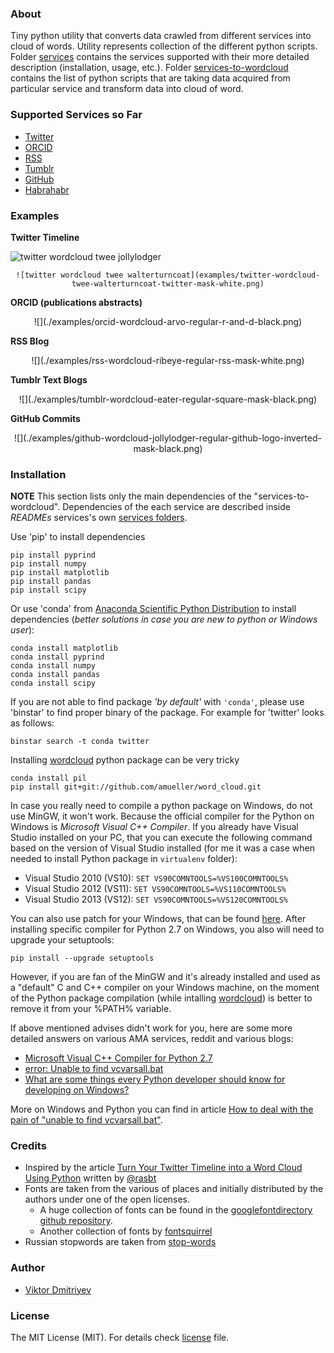 ### About

Tiny python utility that converts data crawled from different services into cloud of words. Utility represents collection of the different python scripts. Folder [services](services) contains the services supported with their more detailed description (installation, usage, etc.). Folder [services-to-wordcloud](services-to-wordcloud) contains the list of python scripts that are taking data acquired from particular service and transform data into  cloud of word.

### Supported Services so Far

* [Twitter](https://twitter.com/)
* [ORCID](http://orcid.org/)
* [RSS](http://en.wikipedia.org/wiki/RSS)
* [Tumblr](https://www.tumblr.com/)
* [GitHub](https://github.com/)
* [Habrahabr](http://habrahabr.ru/)

### Examples

**Twitter Timeline**

![twitter wordcloud twee jollylodger](examples/twitter-wordcloud-twee-jollylodger-regular-square-mask-black.png)

<center>

    ![twitter wordcloud twee walterturncoat](examples/twitter-wordcloud-twee-walterturncoat-twitter-mask-white.png)
</center>

**ORCID (publications abstracts)**

<center>
    ![](./examples/orcid-wordcloud-arvo-regular-r-and-d-black.png)
</center>

**RSS Blog**

<center>
    ![](./examples/rss-wordcloud-ribeye-regular-rss-mask-white.png)
</center>

**Tumblr Text Blogs**

<center>
    ![](./examples/tumblr-wordcloud-eater-regular-square-mask-black.png)
</center>

**GitHub Commits**

<center>
    ![](./examples/github-wordcloud-jollylodger-regular-github-logo-inverted-mask-black.png)
</center>

### Installation

**NOTE** This section lists only the main dependencies of the "services-to-wordcloud". Dependencies of the each service are described inside *READMEs* services's own [services folders](services).

Use 'pip' to install dependencies
```
pip install pyprind
pip install numpy
pip install matplotlib
pip install pandas
pip install scipy
```

Or use 'conda' from [Anaconda Scientific Python Distribution](https://store.continuum.io/cshop/anaconda/) to install dependencies (*better solutions in case you are new to python or Windows user*):
```
conda install matplotlib
conda install pyprind
conda install numpy
conda install pandas
conda install scipy
```

If you are not able to find package *'by default'* with ```'conda'```, please use 'binstar' to find proper binary of the package.
For example for 'twitter' looks as follows:
```
binstar search -t conda twitter
```

Installing [wordcloud](https://github.com/amueller/word_cloud) python package can be very tricky

```
conda install pil
pip install git+git://github.com/amueller/word_cloud.git
```

In case you really need to compile a python package on Windows, do not use MinGW, it won't work. Because the official compiler for the Python on Windows is *Microsoft Visual C++ Compiler*. If you already have Visual Studio installed on your PC, that you can execute the following command based on the version of Visual Studio installed (for me it was a case when needed to install Python package in ```virtualenv``` folder):

* Visual Studio 2010 (VS10): ```SET VS90COMNTOOLS=%VS100COMNTOOLS%```
* Visual Studio 2012 (VS11): ```SET VS90COMNTOOLS=%VS110COMNTOOLS%```
* Visual Studio 2013 (VS12): ```SET VS90COMNTOOLS=%VS120COMNTOOLS%```

You can also use patch for your Windows, that can be found [here](http://www.microsoft.com/en-us/download/details.aspx?id=44266). After installing specific compiler for Python 2.7 on Windows, you also will need to upgrade your setuptools:
```
pip install --upgrade setuptools
```

However, if you are fan of the MinGW and it's already installed and used as a "default" C and C++ compiler on your Windows machine, on the moment of the Python package compilation (while intalling [wordcloud](https://github.com/amueller/word_cloud)) is better to remove it from your %PATH% variable.

If above mentioned advises didn't work for you, here are some more detailed answers on various AMA services, reddit and various blogs:
* [Microsoft Visual C++ Compiler for Python 2.7](http://stackoverflow.com/questions/26140192/microsoft-visual-c-compiler-for-python-2-7)
* [error: Unable to find vcvarsall.bat](http://stackoverflow.com/questions/2817869/error-unable-to-find-vcvarsall-bat)
* [What are some things every Python developer should know for developing on Windows?](https://www.reddit.com/r/Python/comments/3anuxz/what_are_some_things_every_python_developer/)

More on Windows and Python you can find in article [How to deal with the pain of "unable to find vcvarsall.bat"](https://blogs.msdn.microsoft.com/pythonengineering/2016/04/11/unable-to-find-vcvarsall-bat/).

### Credits

* Inspired by the article [Turn Your Twitter Timeline into a Word Cloud Using Python](http://sebastianraschka.com/Articles/2014_twitter_wordcloud.html#A.-Downloading-Your-Twitter-Timeline-Tweets) written by [@rasbt](https://github.com/rasbt)
* Fonts are taken from the various of places and initially distributed by the authors under one of the open licenses.
	- A huge collection of fonts can be found in the [googlefontdirectory github repository](https://github.com/w0ng/googlefontdirectory).
	- Another collection of fonts by [fontsquirrel](http://www.fontsquirrel.com/fonts/)
* Russian stopwords are taken from [stop-words](https://code.google.com/p/stop-words/)


### Author

* [Viktor Dmitriyev](https://github.com/vdmitriyev)

###  License

The MIT License (MIT). For details check [license](LICENSE) file.
